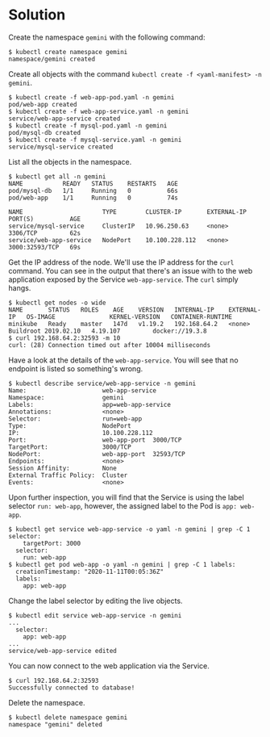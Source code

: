# Solution

Create the namespace `gemini` with the following command:

```
$ kubectl create namespace gemini
namespace/gemini created
```

Create all objects with the command `kubectl create -f <yaml-manifest> -n gemini`.

```
$ kubectl create -f web-app-pod.yaml -n gemini
pod/web-app created
$ kubectl create -f web-app-service.yaml -n gemini
service/web-app-service created
$ kubectl create -f mysql-pod.yaml -n gemini
pod/mysql-db created
$ kubectl create -f mysql-service.yaml -n gemini
service/mysql-service created
```

List all the objects in the namespace.

```
$ kubectl get all -n gemini
NAME           READY   STATUS    RESTARTS   AGE
pod/mysql-db   1/1     Running   0          66s
pod/web-app    1/1     Running   0          74s

NAME                      TYPE        CLUSTER-IP       EXTERNAL-IP   PORT(S)          AGE
service/mysql-service     ClusterIP   10.96.250.63     <none>        3306/TCP         62s
service/web-app-service   NodePort    10.100.228.112   <none>        3000:32593/TCP   69s
```

Get the IP address of the node. We'll use the IP address for the `curl` command. You can see in the output that there's an issue with to the web application exposed by the Service `web-app-service`. The `curl` simply hangs.

```
$ kubectl get nodes -o wide
NAME       STATUS   ROLES    AGE    VERSION   INTERNAL-IP    EXTERNAL-IP   OS-IMAGE               KERNEL-VERSION   CONTAINER-RUNTIME
minikube   Ready    master   147d   v1.19.2   192.168.64.2   <none>        Buildroot 2019.02.10   4.19.107         docker://19.3.8
$ curl 192.168.64.2:32593 -m 10
curl: (28) Connection timed out after 10004 milliseconds
```

Have a look at the details of the `web-app-service`. You will see that no endpoint is listed so something's wrong.

```
$ kubectl describe service/web-app-service -n gemini
Name:                     web-app-service
Namespace:                gemini
Labels:                   app=web-app-service
Annotations:              <none>
Selector:                 run=web-app
Type:                     NodePort
IP:                       10.100.228.112
Port:                     web-app-port  3000/TCP
TargetPort:               3000/TCP
NodePort:                 web-app-port  32593/TCP
Endpoints:                <none>
Session Affinity:         None
External Traffic Policy:  Cluster
Events:                   <none>
```

Upon further inspection, you will find that the Service is using the label selector `run: web-app`, however, the assigned label to the Pod is `app: web-app`.

```
$ kubectl get service web-app-service -o yaml -n gemini | grep -C 1 selector:
    targetPort: 3000
  selector:
    run: web-app
$ kubectl get pod web-app -o yaml -n gemini | grep -C 1 labels:
  creationTimestamp: "2020-11-11T00:05:36Z"
  labels:
    app: web-app
```

Change the label selector by editing the live objects.

```
$ kubectl edit service web-app-service -n gemini
...
  selector:
    app: web-app
...
service/web-app-service edited
```

You can now connect to the web application via the Service.

```
$ curl 192.168.64.2:32593
Successfully connected to database!
```

Delete the namespace.

```
$ kubectl delete namespace gemini
namespace "gemini" deleted
```